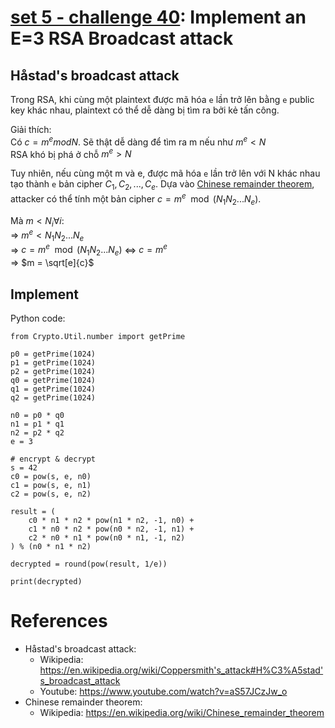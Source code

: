 # **[set 5 - challenge 40](https://cryptopals.com/sets/5/challenges/40): Implement an E=3 RSA Broadcast attack**

## Håstad's broadcast attack
Trong RSA, khi cùng một plaintext được mã hóa `e` lần trở lên bằng `e` public key khác nhau, plaintext có thể dễ dàng bị tìm ra bởi kẻ tấn công.

Giải thích:\
Có $`c = m^e mod N`$. Sẽ thật dễ dàng để tìm ra m nếu như $`m^e < N`$\
RSA khó bị phá ở chỗ $`m^e > N`$

Tuy nhiên, nếu cùng một m và e, được mã hóa `e` lần trở lên với N khác nhau tạo thành `e` bản cipher $`C_1, C_2, ..., C_e`$. Dựa vào [Chinese remainder theorem](https://en.wikipedia.org/wiki/Chinese_remainder_theorem), attacker có thể tính một bản cipher $`c = m^e \mod (N_1N_2...N_e)`$.

Mà $`m < N_i \forall i`$:\
=> $`m^e < N_1N_2...N_e`$\
=> $`c = m^e \mod (N_1N_2...N_e)`$ <=> $`c = m^e`$\
=> $`m = \sqrt[e]{c}`$

## Implement
Python code:
```
from Crypto.Util.number import getPrime

p0 = getPrime(1024)
p1 = getPrime(1024)
p2 = getPrime(1024)
q0 = getPrime(1024)
q1 = getPrime(1024)
q2 = getPrime(1024)

n0 = p0 * q0
n1 = p1 * q1
n2 = p2 * q2
e = 3

# encrypt & decrypt
s = 42
c0 = pow(s, e, n0)
c1 = pow(s, e, n1)
c2 = pow(s, e, n2)

result = (
    c0 * n1 * n2 * pow(n1 * n2, -1, n0) +
    c1 * n0 * n2 * pow(n0 * n2, -1, n1) +
    c2 * n0 * n1 * pow(n0 * n1, -1, n2)
) % (n0 * n1 * n2)

decrypted = round(pow(result, 1/e))

print(decrypted)
```

# References
- Håstad's broadcast attack:
    - Wikipedia: https://en.wikipedia.org/wiki/Coppersmith's_attack#H%C3%A5stad's_broadcast_attack
    - Youtube: https://www.youtube.com/watch?v=aS57JCzJw_o
- Chinese remainder theorem:
    - Wikipedia: https://en.wikipedia.org/wiki/Chinese_remainder_theorem
